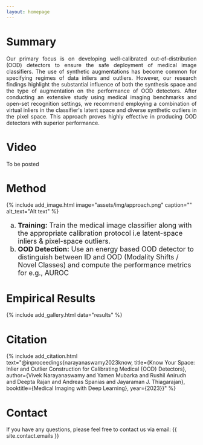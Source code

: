 ```yaml
---
layout: homepage
---
```


# Summary
<p align="justify">
Our primary focus is on developing well-calibrated out-of-distribution (OOD) detectors to ensure the safe deployment of medical image classifiers. The use of synthetic augmentations has become common for specifying regimes of data inliers and outliers. However, our research findings highlight the substantial influence of both the synthesis space and the type of augmentation on the performance of OOD detectors. After conducting an extensive study using medical imaging benchmarks and open-set recognition settings, we recommend employing a combination of virtual inliers in the classifier's latent space and diverse synthetic outliers in the pixel space. This approach proves highly effective in producing OOD detectors with superior performance.
</p>

# Video
<p align="justify">
To be posted
</p>
<!-- {% include add_video.html 
    youtube_link="https://www.youtube.com/embed/2bQwT548NFI" 
%} -->


# Method

{% include add_image.html 
    image="assets/img/approach.png"
    caption="" 
    alt_text="Alt text" 
%}


<div style="font-size:18px">
  <ol type="a">
  <p align="justify">
  <li><strong>Training:</strong> Train the medical image classifier along with the appropriate calibration protocol i.e latent-space inliers & pixel-space outliers.</li>
  <li><strong>OOD Detection:</strong> Use an energy based OOD detector to distinguish between ID and OOD (Modality Shifts / Novel Classes) and compute the performance metrics for e.g., AUROC</li>
  </p>
</ol>
</div>


<!-- {% include add_image.html 
    image="assets/img/website-fig-teaser.png"
    caption="Examples of synthetic data generated using SiSTA. <strong>Please follow the link by clicking the image</strong> to access additional examples for different benchmarks and distribution shifts." 
    alt_text="Alt text" 
    link="https://icml-sista.github.io/"
    height="400"
%} -->



# Empirical Results


{% include add_gallery.html data="results" %}



# Citation

{% include add_citation.html text="@inproceedings{narayanaswamy2023know,
title={Know Your Space: Inlier and Outlier Construction for Calibrating Medical {OOD} Detectors},
author={Vivek Narayanaswamy and Yamen Mubarka and Rushil Anirudh and Deepta Rajan and Andreas Spanias and Jayaraman J. Thiagarajan},
booktitle={Medical Imaging with Deep Learning},
year={2023}}" %}


# Contact
If you have any questions, please feel free to contact us via email: {{ site.contact.emails }}
